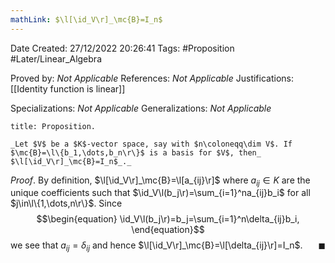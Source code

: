 ```yaml
---
mathLink: $\l[\id_V\r]_\mc{B}=I_n$
---
```


<div class="topSpace"></div>

Date Created: 27/12/2022 20:26:41
Tags: #Proposition #Later/Linear_Algebra

Proved by: _Not Applicable_
References: _Not Applicable_
Justifications: [[Identity function is linear]]

Specializations: _Not Applicable_
Generalizations: _Not Applicable_

``` ad-Proposition
title: Proposition.

_Let $V$ be a $K$-vector space, say with $n\coloneqq\dim V$. If $\mc{B}=\l\{b_1,\dots,b_n\r\}$ is a basis for $V$, then_ $\l[\id_V\r]_\mc{B}=I_n$_._

```

_Proof_. By definition, $\l[\id_V\r]_\mc{B}=\l[a_{ij}\r]$ where $a_{ij}\in K$ are the unique coefficients such that $\id_V\l(b_j\r)=\sum_{i=1}^na_{ij}b_i$ for all $j\in\l\{1,\dots,n\r\}$. Since
$$\begin{equation}
    \id_V\l(b_j\r)=b_j=\sum_{i=1}^n\delta_{ij}b_i,
\end{equation}$$
we see that $a_{ij}=\delta_{ij}$ and hence $\l[\id_V\r]_\mc{B}=\l[\delta_{ij}\r]=I_n$.<span style="float:right;">$\blacksquare$</span>

